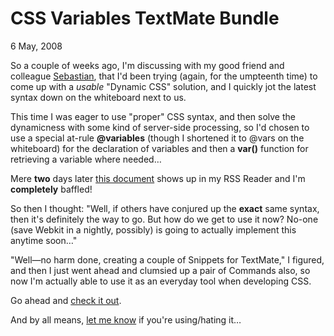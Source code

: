 # CSS Variables TextMate Bundle

<time data-slug="css-variables-bundle" datetime="2008-05-06T02:09:38+0200"> 6 May, 2008</time>

So a couple of weeks ago, I'm discussing with my good friend and colleague
[Sebastian][SEB], that I'd been trying
(again, for the umpteenth time) to come up with a *usable* "Dynamic CSS" solution,
and I quickly jot the latest syntax down on the whiteboard next to us.

This time I was eager to use "proper" CSS syntax, and then
solve the dynamicness with some kind of server-side processing, so I'd chosen to use a
special at-rule **@variables** (though I shortened it to @vars on the whiteboard) for
the declaration of variables and then a **var()** function for retrieving a variable
where needed…

Mere **two** days later [this document][CSSVARS]
shows up in my RSS Reader and I'm **completely** baffled!

So then I thought: "Well, if others have conjured up the **exact** same syntax,
then it's definitely the way to go. But how do we get to use it now? No-one (save Webkit in a
nightly, possibly) is going to actually implement this anytime soon…"

"Well—no harm done, creating a couple of Snippets for TextMate," I figured, and
then I just went ahead and clumsied up a pair of Commands also, so now I'm actually able to use
it as an everyday tool when developing CSS.

Go ahead and [check it out][BUNDLE].

And by all means, [let me know][MAIL]
if you're using/hating it…


[SEB]: http://www.dammark.net
[CSSVARS]: http://disruptive-innovations.com/zoo/cssvariables/
[BUNDLE]: https://greystate.dk/resources/css-variables/ "TextMate Bundle for CSS Variables"
[MAIL]: mailto:chriztian@SP@M@steinmeier.dk "- or just say 'Hi'..."

